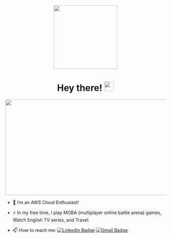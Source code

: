<div id="header" align="center">
  <img src="https://media.giphy.com/media/26xBwdIuRJiAIqHwA/giphy.gif" width="200"/>
</div>

<h1 align="center">
  Hey there!
  <img src="https://media.giphy.com/media/hvRJCLFzcasrR4ia7z/giphy.gif" width="30px"/>
</h1>

<div id="header" align="center">
  <img src="https://media.giphy.com/media/dWesBcTLavkZuG35MI/giphy.gif" width="600" height="300"/>
</div>

- :telescope: I’m an AWS Cloud Enthusiast!

- :zap: In my free time, I play MOBA (multiplayer online battle arena) games, Watch English TV series, and Travel.

- :mailbox: How to reach me:
[![Linkedin Badge](https://img.shields.io/badge/-Sameer_Khule-blue?style=flat&logo=Linkedin&logoColor=white)](https://www.linkedin.com/in/sameerkhule/)
[![Gmail Badge](https://img.shields.io/badge/Gmail-red?logo=gmail&logoColor=white)](sameerkhule@gmail.com)
